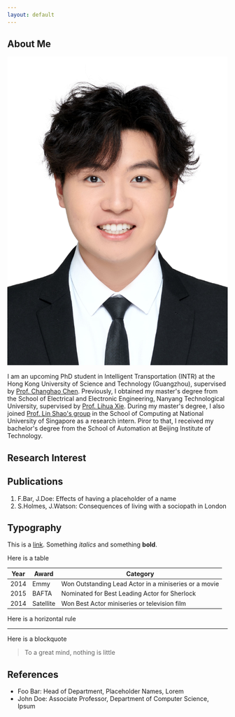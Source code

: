 ```yaml
---
layout: default
---
```


## About Me

<img class="profile-picture" src="./img/profile_pic.jpg">

I am an upcoming PhD student in Intelligent Transportation (INTR) at the Hong Kong University of Science and Technology (Guangzhou), supervised by [Prof. Changhao Chen](https://changhao-chen.github.io/). Previously, I obtained my master's degree from the School of Electrical and Electronic Engineering, Nanyang Technological University, supervised by [Prof. Lihua Xie](https://scholar.google.com.sg/citations?user=Fmrv3J8AAAAJ&hl=en). During my master's degree, I also joined [Prof. Lin Shao's group](https://linsats.github.io/) in the School of Computing at National University of Singapore as a research intern. Piror to that, I received my bachelor's degree from the School of Automation at Beijing Institute of Technology.

## Research Interest



## Publications

1. F.Bar, J.Doe: Effects of having a placeholder of a name
2. S.Holmes, J.Watson: Consequences of living with a sociopath in London

## Typography

This is a [link](http://google.com). Something *italics* and something **bold**.

Here is a table

Year | Award | Category
-----|-------|--------
2014 | Emmy  | Won Outstanding Lead Actor in a miniseries or a movie
2015 | BAFTA | Nominated for Best Leading Actor for Sherlock
2014 | Satellite | Won Best Actor miniseries or television film

Here is a horizontal rule

---

Here is a blockquote

> To a great mind, nothing is little

## References

* Foo Bar: Head of Department, Placeholder Names, Lorem
* John Doe: Associate Professor, Department of Computer Science, Ipsum
